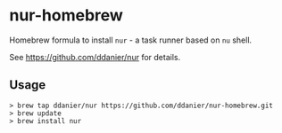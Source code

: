 # nur-homebrew

Homebrew formula to install `nur` - a task runner based on `nu` shell.

See https://github.com/ddanier/nur for details.

## Usage

```shell
> brew tap ddanier/nur https://github.com/ddanier/nur-homebrew.git
> brew update
> brew install nur
```
